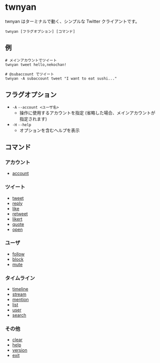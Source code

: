 # twnyan

twnyan はターミナルで動く、シンプルな Twitter クライアントです。

```
twnyan [フラグオプション] [コマンド]
```

## 例

```
# メインアカウントでツイート
twnyan tweet hello,nekochan!

# @subaccount でツイート
twnyan -A subaccount tweet "I want to eat sushi..."
```

## フラグオプション

- `-A` `--account <ユーザ名>`
  - 操作に使用するアカウントを指定 (省略した場合、メインアカウントが指定されます)
- `-H` `--help`
  - オプションを含むヘルプを表示

## コマンド

### アカウント

- [account](./account.md)

### ツイート

- [tweet](./tweet.md)
- [reply](./reply.md)
- [like](./like.md)
- [retweet](./retweet.md)
- [likert](./likert.md)
- [quote](./quote.md)
- [open](./open.md)

### ユーザ

- [follow](./follow.md)
- [block](./block.md)
- [mute](./mute.md)

### タイムライン

- [timeline](./timeline.md)
- [stream](./stream.md)
- [mention](./mention.md)
- [list](./list.md)
- [user](./user.md)
- [search](./search.md)

### その他

- [clear](./clear.md)
- [help](./help.md)
- [version](./version.md)
- [exit](./exit.md)
